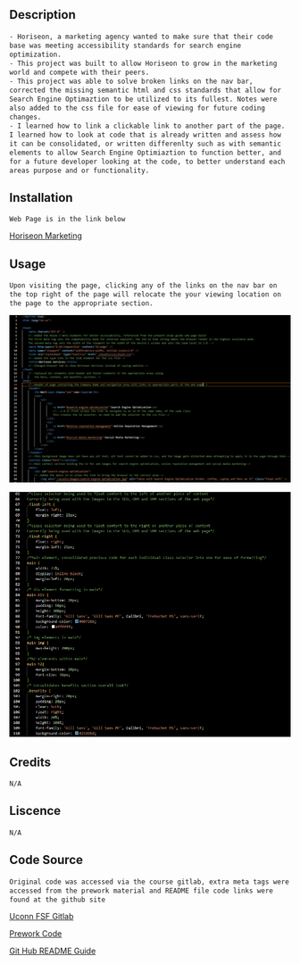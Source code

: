 # <Horiseon-Refactor>

## Description
    - Horiseon, a marketing agency wanted to make sure that their code base was meeting accessibility standards for search engine optimization.
    - This project was built to allow Horiseon to grow in the marketing world and compete with their peers.
    - This project was able to solve broken links on the nav bar, corrected the missing semantic html and css standards that allow for Search Engine Optimaztion to be utilized to its fullest. Notes were also added to the css file for ease of viewing for future coding changes.
    - I learned how to link a clickable link to another part of the page. I learned how to look at code that is already written and assess how it can be consolidated, or written differenlty such as with semantic elements to allow Search Engine Optimiaztion to function better, and for a future developer looking at the code, to better understand each areas purpose and or functionality.

## Installation
    Web Page is in the link below
[Horiseon Marketing](https://neglon.github.io/horiseon-refactor)

## Usage
    Upon visiting the page, clicking any of the links on the nav bar on the top right of the page will relocate the your viewing location on the page to the appropriate section.
   
![Screenshots of a part of commentented html file](assets/images/htmlupdates.PNG)
   
![Screenshots of a part of commentented css file](assets/images/css.PNG)
   

## Credits
    N/A

## Liscence
    N/A

## Code Source
    Original code was accessed via the course gitlab, extra meta tags were accessed from the prework material and README file code links were found at the github site
[Uconn FSF Gitlab](https://git.bootcampcontent.com/University-of-Connecticut/CONN-VIRT-FSF-PT-11-2023-U-LOLC)
    
[Prework Code](https://bootcampspot.instructure.com/courses/4747/pages/3-dot-1-3-review-how-html-structures-a-webpage?module_item_id=997463)
    
[Git Hub README Guide](https://coding-boot-camp.github.io/full-stack/github/professional-readme-guide)